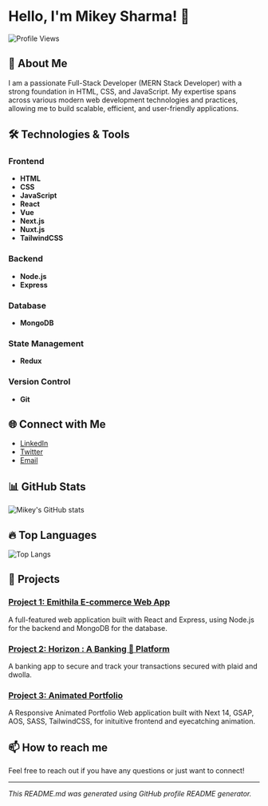 # Hello, I'm Mikey Sharma! 👋

![Profile Views](https://komarev.com/ghpvc/?username=MikeySharma&color=blue)

## 🚀 About Me

I am a passionate Full-Stack Developer (MERN Stack Developer) with a strong foundation in HTML, CSS, and JavaScript. My expertise spans across various modern web development technologies and practices, allowing me to build scalable, efficient, and user-friendly applications.

## 🛠️ Technologies & Tools

### Frontend
- **HTML**
- **CSS**
- **JavaScript**
- **React**
- **Vue**
- **Next.js**
- **Nuxt.js**
- **TailwindCSS**

### Backend
- **Node.js**
- **Express**

### Database
- **MongoDB**

### State Management
- **Redux**

### Version Control
- **Git**

## 🌐 Connect with Me

- [LinkedIn](https://www.linkedin.com/in/mikey-sharma?utm_source=share&utm_campaign=share_via&utm_content=profile&utm_medium=android_app)
- [Twitter](https://x.com/Mikey__Sharma?t=JhrSF1V3x4roylWWZ_YnEQ&s=09)
- [Email](mailto:mikeysharma99@gmail.com)

## 📊 GitHub Stats

![Mikey's GitHub stats](https://github-readme-stats.vercel.app/api?username=MikeySharma&show_icons=true&theme=radical)

## 🔥 Top Languages

![Top Langs](https://github-readme-stats.vercel.app/api/top-langs/?username=MikeySharma&layout=compact&theme=radical)

## 🌟 Projects

### [Project 1: Emithila E-commerce Web App](https://github.com/MikeySharma/eMithila-user)
A full-featured web application built with React and Express, using Node.js for the backend and MongoDB for the database.


### [Project 2: Horizon : A Banking 🏦 Platform ](https://github.com/MikeySharma/jsmastery-banking)
A banking app to secure and track your transactions secured with plaid and dwolla.

### [Project 3: Animated Portfolio](https://mikey-sharma.vercel.app/app)
A Responsive Animated Portfolio Web application built with Next 14, GSAP, AOS, SASS, TailwindCSS, for inituitive frontend and eyecatching animation.




## 📫 How to reach me

Feel free to reach out if you have any questions or just want to connect!

---

*This README.md was generated using GitHub profile README generator.*

